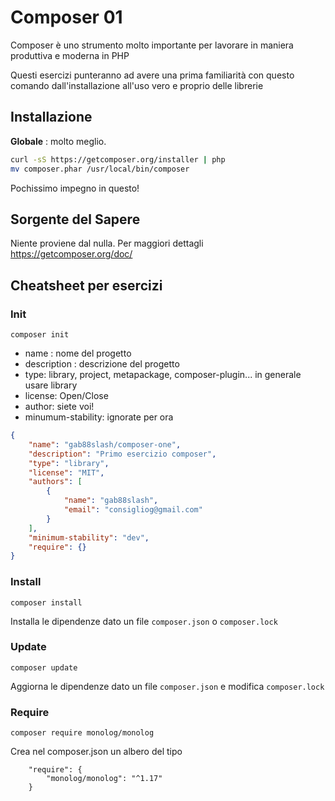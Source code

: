 # Composer 01

Composer è uno strumento molto importante per lavorare in maniera produttiva e moderna in PHP

Questi esercizi punteranno ad avere una prima familiarità con questo comando dall'installazione all'uso vero e proprio delle librerie

## Installazione

__Globale__ : molto meglio.

```bash
curl -sS https://getcomposer.org/installer | php
mv composer.phar /usr/local/bin/composer
```


Pochissimo impegno in questo!

## Sorgente del Sapere

Niente proviene dal nulla. Per maggiori dettagli https://getcomposer.org/doc/

## Cheatsheet per esercizi

### Init
    composer init
    
- name : nome del progetto
- description : descrizione del progetto
- type: library, project, metapackage, composer-plugin... in generale usare library
- license: Open/Close
- author: siete voi!
- minumum-stability: ignorate per ora

```json
{
    "name": "gab88slash/composer-one",
    "description": "Primo esercizio composer",
    "type": "library",
    "license": "MIT",
    "authors": [
        {
            "name": "gab88slash",
            "email": "consigliog@gmail.com"
        }
    ],
    "minimum-stability": "dev",
    "require": {}
}

```

### Install

    composer install
    

Installa le dipendenze dato un file `composer.json` o `composer.lock`

### Update

    composer update
    

Aggiorna le dipendenze dato un file `composer.json` e modifica `composer.lock`



### Require

    composer require monolog/monolog 

Crea nel composer.json un albero del tipo 

```
    "require": {
        "monolog/monolog": "^1.17"
    }
```


